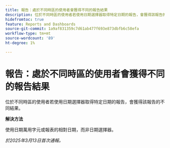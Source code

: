 ```yaml
---
title: 報告：處於不同時區的使用者會獲得不同的報告結果
description: 位於不同時區的使用者若使用日期選擇器取得特定日期的報告，會獲得該報告的不同結果。
hidefromtoc: true
feature: Reports and Dashboards
source-git-commit: 1a9af831359c7d61ab477f693e873dbfb6c58efa
workflow-type: tm+mt
source-wordcount: '89'
ht-degree: 1%

---
```



# 報告：處於不同時區的使用者會獲得不同的報告結果

位於不同時區的使用者若使用日期選擇器取得特定日期的報告，會獲得該報告的不同結果。

**解決方法**

使用日期萬用字元或報表的相對日期，而非日期選擇器。

_於2025年3月13日首次通報。_
